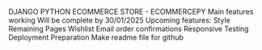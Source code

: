 DJANGO PYTHON ECOMMERCE STORE - ECOMMERCEPY                Main features working 
Will be complete by 30/01/2025
Upcoming features:
Style Remaining Pages
Wishlist
Email order confirmations
Responsive Testing
Deployment Preparation
Make readme file for github
